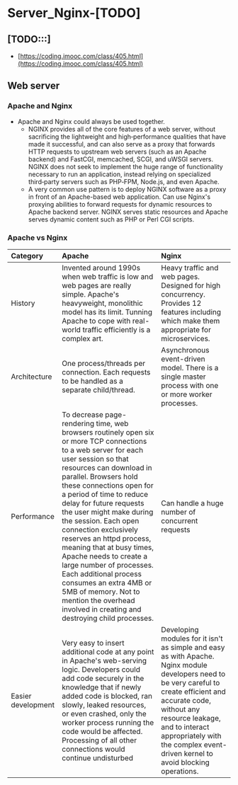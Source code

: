 # Server\_Nginx-\[TODO\]

## \[TODO:::\]

* [https://coding.imooc.com/class/405.html](https://coding.imooc.com/class/405.html)

## Web server

### Apache and Nginx

* Apache and Nginx could always be used together. 
  * NGINX provides all of the core features of a web server, without sacrificing the lightweight and high‑performance qualities that have made it successful, and can also serve as a proxy that forwards HTTP requests to upstream web servers \(such as an Apache backend\) and FastCGI, memcached, SCGI, and uWSGI servers. NGINX does not seek to implement the huge range of functionality necessary to run an application, instead relying on specialized third‑party servers such as PHP‑FPM, Node.js, and even Apache.
  * A very common use pattern is to deploy NGINX software as a proxy in front of an Apache-based web application. Can use Nginx's proxying abilities to forward requests for dynamic resources to Apache backend server. NGINX serves static resources and Apache serves dynamic content such as PHP or Perl CGI scripts. 

### Apache vs Nginx

| Category | Apache | Nginx |
| :--- | :--- | :--- |
| History | Invented around 1990s when web traffic is low and web pages are really simple. Apache's heavyweight, monolithic model has its limit. Tunning Apache to cope with real-world traffic efficiently is a complex art. | Heavy traffic and web pages. Designed for high concurrency. Provides 12 features including which make them appropriate for microservices. |
| Architecture | One process/threads per connection. Each requests to be handled as a separate child/thread. | Asynchronous event-driven model. There is a single master process with one or more worker processes. |
| Performance | To decrease page-rendering time, web browsers routinely open six or more TCP connections to a web server for each user session so that resources can download in parallel. Browsers hold these connections open for a period of time to reduce delay for future requests the user might make during the session. Each open connection exclusively reserves an httpd process, meaning that at busy times, Apache needs to create a large number of processes. Each additional process consumes an extra 4MB or 5MB of memory. Not to mention the overhead involved in creating and destroying child processes. | Can handle a huge number of concurrent requests |
| Easier development | Very easy to insert additional code at any point in Apache's web-serving logic. Developers could add code securely in the knowledge that if newly added code is blocked, ran slowly, leaked resources, or even crashed, only the worker process running the code would be affected. Processing of all other connections would continue undisturbed | Developing modules for it isn't as simple and easy as with Apache. Nginx module developers need to be very careful to create efficient and accurate code, without any resource leakage, and to interact appropriately with the complex event-driven kernel to avoid blocking operations. |

